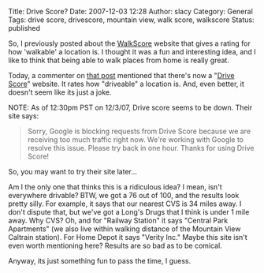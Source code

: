 Title: Drive Score?
Date: 2007-12-03 12:28
Author: slacy
Category: General
Tags: drive score, drivescore, mountain view, walk score, walkscore
Status: published

So, I previously posted about the [WalkScore](http://walkscore.com)
website that gives a rating for how 'walkable' a location is. I thought
it was a fun and interesting idea, and I like to think that being able
to walk places from home is really great.

Today, a commenter on [that
post](http://slacy.com/blog/index.php/2007/08/16/walk-score/) mentioned
that there's now a "[Drive Score](http://drivescore.fizber.com/)"
website. It rates how "driveable" a location is. And, even better, it
doesn't seem like its just a joke.

NOTE: As of 12:30pm PST on 12/3/07, Drive score seems to be down. Their
site says:

> Sorry, Google is blocking requests from Drive Score because we are
> receiving too much traffic right now. We're working with Google to
> resolve this issue. Please try back in one hour. Thanks for using
> Drive Score!

So, you may want to try their site later...

Am I the only one that thinks this is a ridiculous idea? I mean, isn't
everywhere drivable? BTW, we got a 76 out of 100, and the results look
pretty silly. For example, it says that our nearest CVS is 34 miles
away. I don't dispute that, but we've got a Long's Drugs that I think is
under 1 mile away. Why CVS? Oh, and for "Railway Station" it says
"Central Park Apartments" (we also live within walking distance of the
Mountain View Caltrain station). For Home Depot it says "Verity Inc."
Maybe this site isn't even worth mentioning here? Results are so bad as
to be comical.

Anyway, its just something fun to pass the time, I guess.
